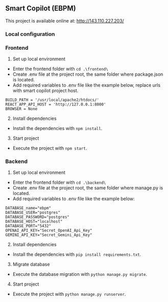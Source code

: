 ## Smart Copilot (EBPM)

This project is available online at: http://143.110.227.203/

### Local configuration
### Frontend

1. Set up local environment

- Enter the frontend folder with `cd .\frontend\`
- Create .env file at the project root, the same folder where package.json is located.
- Add required variables to .env file like the example below, replace urls with smart copilot project host.
```
BUILD_PATH = '/usr/local/apache2/htdocs/'
REACT_APP_API_HOST = 'http://127.0.0.1:8000'
BROWSER = None
```
2. Install dependencies

- Install the dependencies with `npm install`.

3. Start project

- Execute the project with `npm start`.

### Backend

1. Set up local environment

- Enter the frontend folder with `cd .\backend\`
- Create .env file at the project root, the same folder where manage.py is located.
- Add required variables to .env file like the example below:
```
DATABASE_name="ebpm"
DATABASE_USER="postgres"
DATABASE_PASSWORD="postgres"
DATABASE_HOST="localhost"
DATABASE_PORT="5432"
OPENAI_API_KEY="Secret_OpenAI_Api_Key"
GEMINI_API_KEY="Secret_Gemini_Api_Key"
```

2. Install dependencies

- Install the dependencies with `pip install requirements.txt`.

3. Migrate database

- Execute the database migration with `python manage.py migrate`.

4. Start project

- Execute the project with `python manage.py runserver`.
